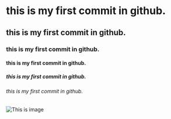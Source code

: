 # this is my first commit in github.
## this is my first commit in github.
### this is my first commit in github.
#### this is my first commit in github.
##### this is my first commit in github.
###### this is my first commit in github.

![This is image](https://octodex.github.com/images/yaktocat.png)
